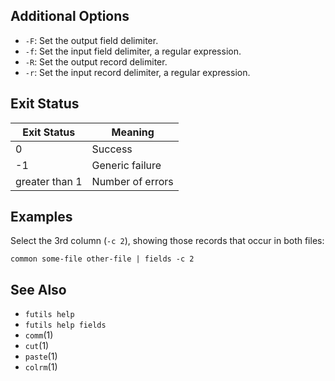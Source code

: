 ## Additional Options

* `-F`: Set the output field delimiter.
* `-f`: Set the input field delimiter, a regular expression.
* `-R`: Set the output record delimiter.
* `-r`: Set the input record delimiter, a regular expression.

## Exit Status

| Exit Status    | Meaning            |
|----------------|--------------------|
|              0 | Success            |
|             -1 | Generic failure    |
| greater than 1 | Number of errors   |

## Examples

Select the 3rd column (`-c 2`), showing those records that occur in both files:

```
common some-file other-file | fields -c 2
```

## See Also

* `futils help`
* `futils help fields`
* `comm`(1)
* `cut`(1)
* `paste`(1)
* `colrm`(1)
